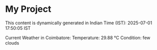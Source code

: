 # My Project

This content is dynamically generated in Indian Time (IST): 2025-07-01 17:50:05 IST


Current Weather in Coimbatore:
Temperature: 29.88 °C
Condition: few clouds
